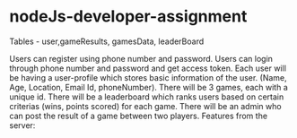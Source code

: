 # nodeJs-developer-assignment


Tables - user,gameResults, gamesData, leaderBoard

Users can register using phone number and password. Users can login through phone
number and password and get access token. Each user will be having a user-profile which
stores basic information of the user. (Name, Age, Location, Email Id, phoneNumber). There
will be 3 games, each with a unique id. There will be a leaderboard which ranks users based
on certain criterias (wins, points scored) for each game. There will be an admin who can
post the result of a game between two players.
Features from the server:

